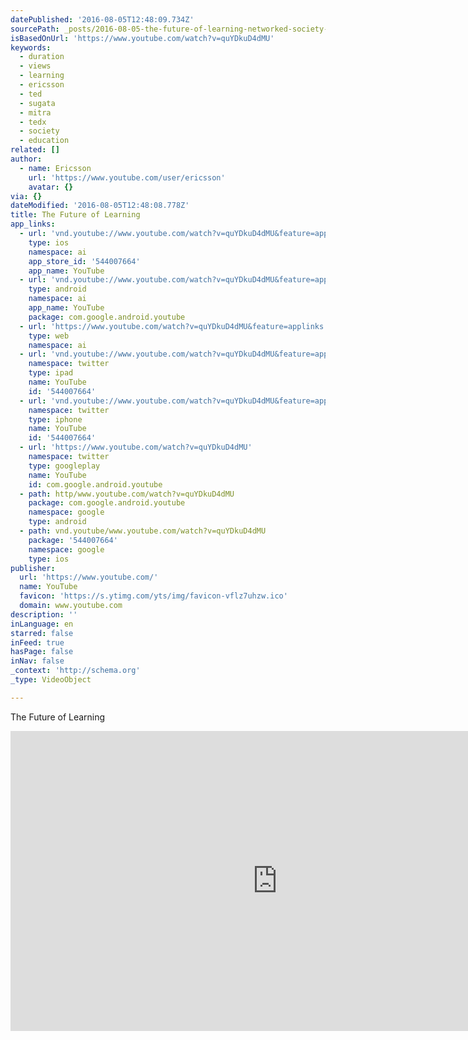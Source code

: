 ```yaml
---
datePublished: '2016-08-05T12:48:09.734Z'
sourcePath: _posts/2016-08-05-the-future-of-learning-networked-society-ericsson.md
isBasedOnUrl: 'https://www.youtube.com/watch?v=quYDkuD4dMU'
keywords:
  - duration
  - views
  - learning
  - ericsson
  - ted
  - sugata
  - mitra
  - tedx
  - society
  - education
related: []
author:
  - name: Ericsson
    url: 'https://www.youtube.com/user/ericsson'
    avatar: {}
via: {}
dateModified: '2016-08-05T12:48:08.778Z'
title: The Future of Learning
app_links:
  - url: 'vnd.youtube://www.youtube.com/watch?v=quYDkuD4dMU&feature=applinks'
    type: ios
    namespace: ai
    app_store_id: '544007664'
    app_name: YouTube
  - url: 'vnd.youtube://www.youtube.com/watch?v=quYDkuD4dMU&feature=applinks'
    type: android
    namespace: ai
    app_name: YouTube
    package: com.google.android.youtube
  - url: 'https://www.youtube.com/watch?v=quYDkuD4dMU&feature=applinks'
    type: web
    namespace: ai
  - url: 'vnd.youtube://www.youtube.com/watch?v=quYDkuD4dMU&feature=applinks'
    namespace: twitter
    type: ipad
    name: YouTube
    id: '544007664'
  - url: 'vnd.youtube://www.youtube.com/watch?v=quYDkuD4dMU&feature=applinks'
    namespace: twitter
    type: iphone
    name: YouTube
    id: '544007664'
  - url: 'https://www.youtube.com/watch?v=quYDkuD4dMU'
    namespace: twitter
    type: googleplay
    name: YouTube
    id: com.google.android.youtube
  - path: http/www.youtube.com/watch?v=quYDkuD4dMU
    package: com.google.android.youtube
    namespace: google
    type: android
  - path: vnd.youtube/www.youtube.com/watch?v=quYDkuD4dMU
    package: '544007664'
    namespace: google
    type: ios
publisher:
  url: 'https://www.youtube.com/'
  name: YouTube
  favicon: 'https://s.ytimg.com/yts/img/favicon-vflz7uhzw.ico'
  domain: www.youtube.com
description: ''
inLanguage: en
starred: false
inFeed: true
hasPage: false
inNav: false
_context: 'http://schema.org'
_type: VideoObject

---
```

The Future of Learning

<iframe src="https://cdn.embedly.com/widgets/media.html?src=https%3A%2F%2Fwww.youtube.com%2Fembed%2FquYDkuD4dMU%3Ffeature%3Doembed&amp;url=http%3A%2F%2Fwww.youtube.com%2Fwatch%3Fv%3DquYDkuD4dMU&amp;image=https%3A%2F%2Fi.ytimg.com%2Fvi%2FquYDkuD4dMU%2Fhqdefault.jpg&amp;key=b7d04c9b404c499eba89ee7072e1c4f7&amp;type=text%2Fhtml&amp;schema=youtube" width="854" height="480" scrolling="no" frameborder="0" allowfullscreen="" style=""></iframe>